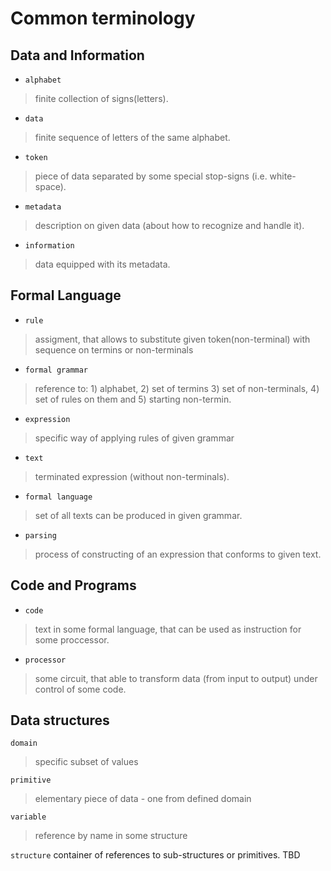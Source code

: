 # Common terminology

## Data and Information

* `alphabet`
> finite collection of signs(letters).

* `data`
> finite sequence of letters of the same alphabet.

* `token`
> piece of data separated by some special stop-signs (i.e. white-space). 

* `metadata`
> description on given data (about how to recognize and handle it). 

* `information`
> data equipped with its metadata.

## Formal Language

* `rule`
> assigment, that allows to substitute given token(non-terminal) with sequence on termins or non-terminals

* `formal grammar`
> reference to: 1) alphabet, 2) set of termins 3) set of non-terminals, 4) set of rules on them and 5) starting non-termin.

* `expression`
> specific way of applying rules of given grammar

* `text`
> terminated expression (without non-terminals).

* `formal language`
> set of all texts can be produced in given grammar.

* `parsing`
> process of constructing of an expression that conforms to given text.

## Code and Programs

* `code`
> text in some formal language, that can be used as instruction for some proccessor.

* `processor`
> some circuit, that able to transform data (from input to output) under control of some code.

## Data structures 

`domain`
> specific subset of values

`primitive`
> elementary piece of data - one from defined domain

`variable`
> reference by name in some structure

`structure`
container of references to sub-structures or primitives.
TBD
